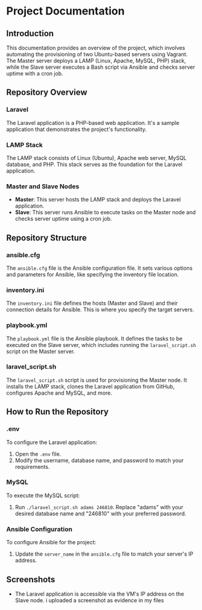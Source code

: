 # Project Documentation


## Introduction

This documentation provides an overview of the project, which involves automating the provisioning of two Ubuntu-based servers using Vagrant. The Master server deploys a LAMP (Linux, Apache, MySQL, PHP) stack, while the Slave server executes a Bash script via Ansible and checks server uptime with a cron job.

## Repository Overview

### Laravel

The Laravel application is a PHP-based web application. It's a sample application that demonstrates the project's functionality.

### LAMP Stack

The LAMP stack consists of Linux (Ubuntu), Apache web server, MySQL database, and PHP. This stack serves as the foundation for the Laravel application.

### Master and Slave Nodes

- **Master**: This server hosts the LAMP stack and deploys the Laravel application.
- **Slave**: This server runs Ansible to execute tasks on the Master node and checks server uptime using a cron job.


## Repository Structure

### ansible.cfg

The `ansible.cfg` file is the Ansible configuration file. It sets various options and parameters for Ansible, like specifying the inventory file location.

### inventory.ini

The `inventory.ini` file defines the hosts (Master and Slave) and their connection details for Ansible. This is where you specify the target servers.

### playbook.yml

The `playbook.yml` file is the Ansible playbook. It defines the tasks to be executed on the Slave server, which includes running the `laravel_script.sh` script on the Master server.

### laravel_script.sh

The `laravel_script.sh` script is used for provisioning the Master node. It installs the LAMP stack, clones the Laravel application from GitHub, configures Apache and MySQL, and more.

## How to Run the Repository

### .env

To configure the Laravel application:
1. Open the `.env` file.
2. Modify the username, database name, and password to match your requirements.

### MySQL

To execute the MySQL script:
1. Run `./laravel_script.sh adams 246810`. Replace "adams" with your desired database name and "246810" with your preferred password.

### Ansible Configuration

To configure Ansible for the project:
1. Update the `server_name` in the `ansible.cfg` file to match your server's IP address.

## Screenshots

- The Laravel application is accessible via the VM's IP address on the Slave node. i uploaded a screenshot as evidence in my files

